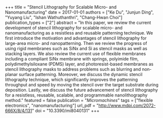 +++
title = "Stencil Lithography for Scalable Micro- and Nanomanufacturing"
date = 2017-01-01
authors = ["Ke Du", "Junjun Ding", "Yuyang Liu", "Ishan Wathuthanthri", "Chang-Hwan Choi"]
publication_types = ["2"]
abstract = "In this paper, we review the current development of stencil lithography for scalable micro- and nanomanufacturing as a resistless and reusable patterning technique. We first introduce the motivation and advantages of stencil lithography for large-area micro- and nanopatterning. Then we review the progress of using rigid membranes such as SiNx and Si as stencil masks as well as stacking layers. We also review the current use of flexible membranes including a compliant SiNx membrane with springs, polyimide film, polydimethylsiloxane (PDMS) layer, and photoresist-based membranes as stencil lithography masks to address problems such as blurring and non-planar surface patterning. Moreover, we discuss the dynamic stencil lithography technique, which significantly improves the patterning throughput and speed by moving the stencil over the target substrate during deposition. Lastly, we discuss the future advancement of stencil lithography for a resistless, reusable, scalable, and programmable nanolithography method."
featured = false
publication = "*Micromachines*"
tags = ["flexible electronics", "nanomanufacturing"]
url_pdf = "http://www.mdpi.com/2072-666X/8/4/131"
doi = "10.3390/mi8040131"
+++

